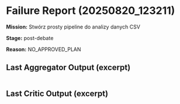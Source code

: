 # Failure Report (20250820_123211)

**Mission:** Stwórz prosty pipeline do analizy danych CSV

**Stage:** post-debate

**Reason:** NO_APPROVED_PLAN

## Last Aggregator Output (excerpt)

```

```

## Last Critic Output (excerpt)

```

```
